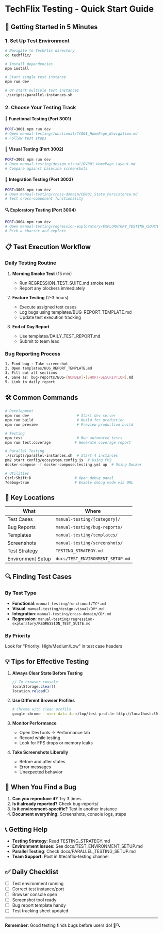 # TechFlix Testing - Quick Start Guide

## 🚀 Getting Started in 5 Minutes

### 1. Set Up Test Environment
```bash
# Navigate to TechFlix directory
cd techflix/

# Install dependencies
npm install

# Start single test instance
npm run dev

# Or start multiple test instances
./scripts/parallel-instances.sh
```

### 2. Choose Your Testing Track

#### 🔧 Functional Testing (Port 3001)
```bash
PORT=3001 npm run dev
# Open manual-testing/functional/TC001_HomePage_Navigation.md
# Follow test steps
```

#### 🎨 Visual Testing (Port 3002)
```bash
PORT=3002 npm run dev
# Open manual-testing/design-visual/DV001_HomePage_Layout.md
# Compare against baseline screenshots
```

#### 🔗 Integration Testing (Port 3003)
```bash
PORT=3003 npm run dev
# Open manual-testing/cross-domain/CD001_State_Persistence.md
# Test cross-component functionality
```

#### 🔍 Exploratory Testing (Port 3004)
```bash
PORT=3004 npm run dev
# Open manual-testing/regression-exploratory/EXPLORATORY_TESTING_CHARTERS.md
# Pick a charter and explore
```

## 📋 Test Execution Workflow

### Daily Testing Routine
1. **Morning Smoke Test** (15 min)
   - Run REGRESSION_TEST_SUITE.md smoke tests
   - Report any blockers immediately

2. **Feature Testing** (2-3 hours)
   - Execute assigned test cases
   - Log bugs using templates/BUG_REPORT_TEMPLATE.md
   - Update test execution tracking

3. **End of Day Report**
   - Use templates/DAILY_TEST_REPORT.md
   - Submit to team lead

### Bug Reporting Process
```bash
1. Find bug → Take screenshot
2. Open templates/BUG_REPORT_TEMPLATE.md
3. Fill out all sections
4. Save as: bug-reports/BUG-[NUMBER]-[SHORT-DESCRIPTION].md
5. Link in daily report
```

## 🛠️ Common Commands

```bash
# Development
npm run dev                      # Start dev server
npm run build                    # Build for production
npm run preview                  # Preview production build

# Testing
npm test                         # Run automated tests
npm run test:coverage           # Generate coverage report

# Parallel Testing
./scripts/parallel-instances.sh  # Start 4 instances
pm2 start config/ecosystem.config.js  # Using PM2
docker-compose -f docker-compose.testing.yml up  # Using Docker

# Utilities
Ctrl+Shift+D                    # Open debug panel
?debug=true                     # Enable debug mode via URL
```

## 📁 Key Locations

| What | Where |
|------|-------|
| Test Cases | `manual-testing/[category]/` |
| Bug Reports | `manual-testing/bug-reports/` |
| Templates | `manual-testing/templates/` |
| Screenshots | `manual-testing/screenshots/` |
| Test Strategy | `TESTING_STRATEGY.md` |
| Environment Setup | `docs/TEST_ENVIRONMENT_SETUP.md` |

## 🔍 Finding Test Cases

### By Test Type
- **Functional**: `manual-testing/functional/TC*.md`
- **Visual**: `manual-testing/design-visual/DV*.md`
- **Integration**: `manual-testing/cross-domain/CD*.md`
- **Regression**: `manual-testing/regression-exploratory/REGRESSION_TEST_SUITE.md`

### By Priority
Look for "Priority: High/Medium/Low" in test case headers

## 💡 Tips for Effective Testing

1. **Always Clear State Before Testing**
   ```javascript
   // In browser console
   localStorage.clear()
   location.reload()
   ```

2. **Use Different Browser Profiles**
   ```bash
   # Chrome with clean profile
   google-chrome --user-data-dir=/tmp/test-profile http://localhost:3001
   ```

3. **Monitor Performance**
   - Open DevTools → Performance tab
   - Record while testing
   - Look for FPS drops or memory leaks

4. **Take Screenshots Liberally**
   - Before and after states
   - Error messages
   - Unexpected behavior

## 🚨 When You Find a Bug

1. **Can you reproduce it?** Try 3 times
2. **Is it already reported?** Check bug-reports/
3. **Is it environment-specific?** Test in another instance
4. **Document everything:** Screenshots, console logs, steps

## 📞 Getting Help

- **Testing Strategy**: Read TESTING_STRATEGY.md
- **Environment Issues**: See docs/TEST_ENVIRONMENT_SETUP.md
- **Parallel Testing**: Check docs/PARALLEL_TESTING_SETUP.md
- **Team Support**: Post in #techflix-testing channel

## ✅ Daily Checklist

- [ ] Test environment running
- [ ] Correct test instance/port
- [ ] Browser console open
- [ ] Screenshot tool ready
- [ ] Bug report template handy
- [ ] Test tracking sheet updated

---

**Remember**: Good testing finds bugs before users do! 🐛🔍